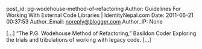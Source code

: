 post_id: pg-wodehouse-method-of-refactoring
Author: Guidelines For Working With External Code Libraries | IdentityNepal.com
Date: 2011-06-21 00:37:53
Author_Email: noreply@blogger.com
Author_IP: None

[...] “The P.G. Wodehouse Method of Refactoring,” Basildon Coder Exploring the trials and tribulations of working with legacy code. [...]
